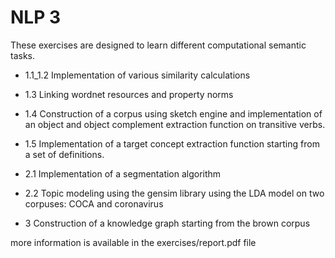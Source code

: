 # NLP 3 

These exercises are designed to learn different computational semantic tasks.

- 1.1_1.2 Implementation of various similarity calculations
- 1.3 Linking wordnet resources and property norms
- 1.4 Construction of a corpus using sketch engine and implementation of an object and object complement extraction function on transitive verbs.
- 1.5 Implementation of a target concept extraction function starting from a set of definitions.

- 2.1 Implementation of a segmentation algorithm
- 2.2 Topic modeling using the gensim library using the LDA model on two corpuses: COCA and coronavirus

- 3 Construction of a knowledge graph starting from the brown corpus

more information is available in the exercises/report.pdf file
